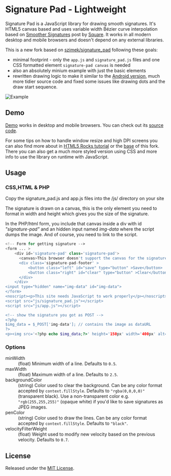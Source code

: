 Signature Pad - Lightweight
===========================

Signature Pad is a JavaScript library for drawing smooth signatures. It's HTML5 canvas based and uses variable width Bézier curve interpolation based on [Smoother Signatures](http://corner.squareup.com/2012/07/smoother-signatures.html) post by [Square](https://squareup.com).
It works in all modern desktop and mobile browsers and doesn't depend on any external libraries.

This is a new fork based on [szimek/signature_pad](https://github.com/szimek/signature_pad) following these goals: 
* minimal footprint - only the `app.js` and `signature_pad.js` files and one CSS formatted element `signature-pad canvas` is needed
* also an absolutely minium example with just the basic elements
* rewritten drawing logic to make it similar to the [Android version](https://github.com/stephanbrunker/android-signaturepad), much more tidier source code and fixed some issues like drawing dots and the draw start sequence. 

![Example](https://user-images.githubusercontent.com/18150071/30086866-aaceae46-929d-11e7-936a-fb830d36bd9f.JPG)

## Demo
[Demo](http://stephanbrunker.github.io/signature_pad) works in desktop and mobile browsers. You can check out its [source code](https://github.com/stephanbrunker/signature_pad/blob/master/js/signature_pad.js). 

For some tips on how to handle window resize and high DPI screens you can also find more about in [HTML5 Rocks tutorial](http://www.html5rocks.com/en/tutorials/canvas/hidpi) or the [base](https://github.com/szimek/signature_pad) of this fork. There you can also get a much more styled version using CSS and more info to use the library on runtime with JavaScript.

## Usage

### CSS,HTML & PHP
Copy the signature_pad.js and app.js files into the /js/ directory on your site

The signature is drawn on a canvas, this is the only element you need to format in width and height which gives you the size of the signature.
 
In the PHP/html form, you include that canvas inside a div with id *"signature-pad"* and an hidden input named *img-data* where the script dumps the image. And of course, you need to link to the script.

```php
<!-- Form for getting signature -->
<form ... >
	<div id='signature-pad' class='signature-pad'>
	  <canvas>This browser doesn't support the canvas for the signaturepad.</canvas>
	  <div class='signature-pad-footer' >
		  <button class="left" id="save" type="button" >Save</button>
		  <button class="right" id="clear" type="button" >Clear</button>
	  </div>
	</div>
<input type="hidden" name="img-data" id="img-data"> 
</form>
<noscript><p>This site needs JavaScript to work properly</p></noscript>
<script src="js/signature_pad.js"></script> 
<script src="js/app.js"></script> 

<!-- show the signature you got as POST -->
<?php 
$img_data = $_POST['img-data']; // contains the image as dataURL
?>
<p><img src='<?php echo $img_data;?>' height='150px' width='400px' alt='signature'></p> 
```

### Options
<dl>
<dt>minWidth</dt>
<dd>(float) Minimum width of a line. Defaults to <code>0.5</code>.</dd>
<dt>maxWidth</dt>
<dd>(float) Maximum width of a line. Defaults to <code>2.5</code>.</dd>
<dt>backgroundColor</dt>
<dd>(string) Color used to clear the background. Can be any color format accepted by <code>context.fillStyle</code>. Defaults to <code>"rgba(0,0,0,0)"</code> (transparent black). Use a non-transparent color e.g. <code>"rgb(255,255,255)"</code> (opaque white) if you'd like to save signatures as JPEG images.</dd>
<dt>penColor</dt>
<dd>(string) Color used to draw the lines. Can be any color format accepted by <code>context.fillStyle</code>. Defaults to <code>"black"</code>.</dd>
<dt>velocityFilterWeight</dt>
<dd>(float) Weight used to modify new velocity based on the previous velocity. Defaults to <code>0.7</code>.</dd>
</dl>

## License
Released under the [MIT License](http://www.opensource.org/licenses/MIT).
